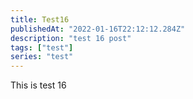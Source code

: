```yaml
---
title: Test16
publishedAt: "2022-01-16T22:12:12.284Z"
description: "test 16 post"
tags: ["test"]
series: "test"
---
```


This is test 16
